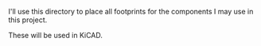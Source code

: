 I'll use this directory to place all footprints for the components I may use in this project.

These will be used in KiCAD.